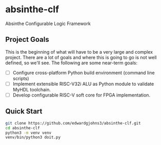# absinthe-clf
Absinthe Configurable Logic Framework

## Project Goals
This is the beginning of what will have to be a very large and complex project.  There are a lot of goals and where this is going to go is not well defined, so we'll see.  The following are some near-term goals:

- [ ] Configure cross-platform Python build environment (command line scripts)
- [ ] Implement extensible RISC-V32i ALU as Python module to validate MyHDL toolchain.
- [ ] Develop configurable RISC-V soft core for FPGA implementation.

## Quick Start
```bash
git clone https://github.com/edwardgjohns3/absinthe-clf.git
cd absinthe-clf
python3 -m venv venv
venv/bin/python3 doit.py
```
